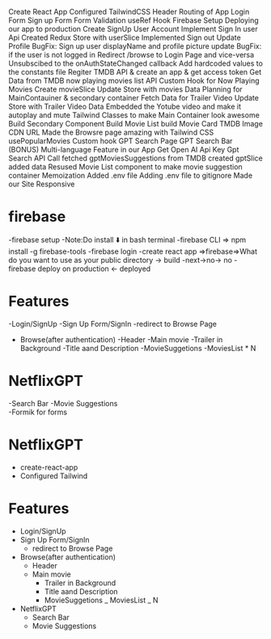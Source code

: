 Create React App
Configured TailwindCSS
Header
Routing of App
Login Form
Sign up Form
Form Validation
useRef Hook
Firebase Setup
Deploying our app to production
Create SignUp User Account
Implement Sign In user Api
Created Redux Store with userSlice
Implemented Sign out
Update Profile
BugFix: Sign up user displayName and profile picture update
BugFix: if the user is not logged in Redirect /browse to Login Page and vice-versa
Unsubscibed to the onAuthStateChanged callback
Add hardcoded values to the constants file
Regiter TMDB API & create an app & get access token
Get Data from TMDB now playing movies list API
Custom Hook for Now Playing Movies
Create movieSlice
Update Store with movies Data
Planning for MainContauiner & secondary container
Fetch Data for Trailer Video
Update Store with Trailer Video Data
Embedded the Yotube video and make it autoplay and mute
Tailwind Classes to make Main Container look awesome
Build Secondary Component
Build Movie List
build Movie Card
TMDB Image CDN URL
Made the Browsre page amazing with Tailwind CSS
usePopularMovies Custom hook
GPT Search Page
GPT Search Bar
(BONUS) Multi-language Feature in our App
Get Open AI Api Key
Gpt Search API Call
fetched gptMoviesSuggestions from TMDB
created gptSlice added data
Resused Movie List component to make movie suggestion container
Memoization
Added .env file
Adding .env file to gitignore
Made our Site Responsive

# firebase

-firebase setup
-Note:Do install ⬇️ in bash terminal
-firebase CLI => npm install -g firebase-tools
-firebase login
-create react app =>firebase=>What do you want to use as your public directory -> build
-next->no-> no
-firebase deploy on production <- deployed

# Features

-Login/SignUp
-Sign Up Form/SignIn
-redirect to Browse Page

- Browse(after authentication)
  -Header
  -Main movie
  -Trailer in Background
  -Title aand Description
  -MovieSuggetions
  -MoviesList \* N

# NetflixGPT

-Search Bar
-Movie Suggestions  
 -Formik for forms

# NetflixGPT

- create-react-app
- Configured Tailwind

# Features

- Login/SignUp
- Sign Up Form/SignIn
  - redirect to Browse Page
- Browse(after authentication)
  - Header
  - Main movie
    - Trailer in Background
    - Title aand Description
    - MovieSuggetions
      _ MoviesList _ N
- NetflixGPT
  - Search Bar
  - Movie Suggestions
